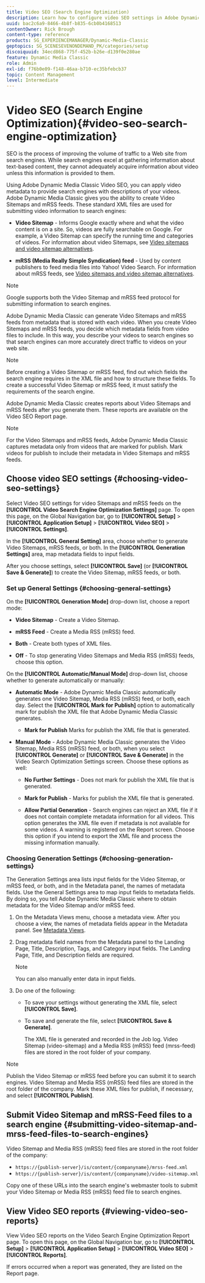 ```yaml
---
title: Video SEO (Search Engine Optimization)
description: Learn how to configure video SEO settings in Adobe Dynamic Media Classic.
uuid: bac2c6a9-8466-4b8f-b835-6cb0b4168513
contentOwner: Rick Brough
content-type: reference
products: SG_EXPERIENCEMANAGER/Dynamic-Media-Classic
geptopics: SG_SCENESEVENONDEMAND_PK/categories/setup
discoiquuid: 34ecd868-775f-452b-b26e-d139f0e280ae
feature: Dynamic Media Classic
role: Admin
exl-id: f76b0e09-f148-46aa-b710-ec35bfebcb37
topic: Content Management
level: Intermediate
---
```

# Video SEO (Search Engine Optimization){#video-seo-search-engine-optimization}

SEO is the process of improving the volume of traffic to a Web site from search engines. While search engines excel at gathering information about text-based content, they cannot adequately acquire information about video unless this information is provided to them.

Using Adobe Dynamic Media Classic Video SEO, you can apply video metadata to provide search engines with descriptions of your videos. Adobe Dynamic Media Classic gives you the ability to create Video Sitemaps and mRSS feeds. These standard XML files are used for submitting video information to search engines:

* **Video Sitemap** - Informs Google exactly where and what the video content is on a site. So, videos are fully searchable on Google. For example, a Video Sitemap can specify the running time and categories of videos. For information about video Sitemaps, see [Video sitemaps and video sitemap alternatives](https://developers.google.com/search/docs/crawling-indexing/sitemaps/video-sitemaps?visit_id=637558394348624754-567115452&rd=1).

* **mRSS (Media Really Simple Syndication) feed** - Used by content publishers to feed media files into Yahoo! Video Search. For information about mRSS feeds, see [Video sitemaps and video sitemap alternatives](https://developers.google.com/search/docs/crawling-indexing/sitemaps/video-sitemaps?visit_id=637558394348624754-567115452&rd=1).

>[!NOTE]
>
>Google supports both the Video Sitemap and mRSS feed protocol for submitting information to search engines.

Adobe Dynamic Media Classic can generate Video Sitemaps and mRSS feeds from metadata that is stored with each video. When you create Video Sitemaps and mRSS feeds, you decide which metadata fields from video files to include. In this way, you describe your videos to search engines so that search engines can more accurately direct traffic to videos on your web site.

>[!NOTE]
>
>Before creating a Video Sitemap or mRSS feed, find out which fields the search engine requires in the XML file and how to structure these fields. To create a successful Video Sitemap or mRSS feed, it must satisfy the requirements of the search engine.

Adobe Dynamic Media Classic creates reports about Video Sitemaps and mRSS feeds after you generate them. These reports are available on the Video SEO Report page.

>[!NOTE]
>
>For the Video Sitemaps and mRSS feeds, Adobe Dynamic Media Classic captures metadata only from videos that are marked for publish. Mark videos for publish to include their metadata in Video Sitemaps and mRSS feeds.

## Choose video SEO settings {#choosing-video-seo-settings}

Select Video SEO settings for video Sitemaps and mRSS feeds on the **[!UICONTROL Video Search Engine Optimization Settings]** page. To open this page, on the Global Navigation bar, go to **[!UICONTROL Setup]** > **[!UICONTROL Application Setup]** > **[!UICONTROL Video SEO]** > **[!UICONTROL Settings]**.

In the **[!UICONTROL General Setting]** area, choose whether to generate Video Sitemaps, mRSS feeds, or both. In the **[!UICONTROL Generation Settings]** area, map metadata fields to input fields.

After you choose settings, select **[!UICONTROL Save]** (or **[!UICONTROL Save & Generate]**) to create the Video Sitemap, mRSS feeds, or both.

### Set up General Settings {#choosing-general-settings}

On the **[!UICONTROL Generation Mode]** drop-down list, choose a report mode:

* **Video Sitemap** - Create a Video Sitemap.

* **mRSS Feed** - Create a Media RSS (mRSS) feed.

* **Both** - Create both types of XML files.

* **Off** - To stop generating Video Sitemaps and Media RSS (mRSS) feeds, choose this option.

On the **[!UICONTROL Automatic/Manual Mode]** drop-down list, choose whether to generate automatically or manually:

* **Automatic Mode** - Adobe Dynamic Media Classic automatically generates one Video Sitemap, Media RSS (mRSS) feed, or both, each day. Select the **[!UICONTROL Mark for Publish]** option to automatically mark for publish the XML file that Adobe Dynamic Media Classic generates.

  * **Mark for Publish** Marks for publish the XML file that is generated.

* **Manual Mode** - Adobe Dynamic Media Classic generates the Video Sitemap, Media RSS (mRSS) feed, or both, when you select **[!UICONTROL Generate]** or **[!UICONTROL Save & Generate]** in the Video Search Optimization Settings screen. Choose these options as well:

  * **No Further Settings** - Does not mark for publish the XML file that is generated.

  * **Mark for Publish** - Marks for publish the XML file that is generated.

  * **Allow Partial Generation** - Search engines can reject an XML file if it does not contain complete metadata information for all videos. This option generates the XML file even if metadata is not available for some videos. A warning is registered on the Report screen. Choose this option if you intend to export the XML file and process the missing information manually.

### Choosing Generation Settings {#choosing-generation-settings}

The Generation Settings area lists input fields for the Video Sitemap, or mRSS feed, or both, and in the Metadata panel, the names of metadata fields. Use the General Settings area to map input fields to metadata fields. By doing so, you tell Adobe Dynamic Media Classic where to obtain metadata for the Video Sitemap and/or mRSS feed.

1. On the Metadata Views menu, choose a metadata view. After you choose a view, the names of metadata fields appear in the Metadata panel.
See [Metadata Views](application-setup.md#metadata_views).
1. Drag metadata field names from the Metadata panel to the Landing Page, Title, Description, Tags, and Category input fields. The Landing Page, Title, and Description fields are required.

   >[!NOTE]
   >
   >You can also manually enter data in input fields.

1. Do one of the following:

    * To save your settings without generating the XML file, select **[!UICONTROL Save]**. 
    * To save and generate the file, select **[!UICONTROL Save & Generate]**.

      The XML file is generated and recorded in the Job log. Video Sitemap (video-sitemap) and a Media RSS (mRSS) feed (mrss-feed) files are stored in the root folder of your company.

>[!NOTE]
>
>Publish the Video Sitemap or mRSS feed before you can submit it to search engines. Video Sitemap and Media RSS (mRSS) feed files are stored in the root folder of the company. Mark these XML files for publish, if necessary, and select **[!UICONTROL Publish]**.

## Submit Video Sitemap and mRSS-Feed files to a search engine {#submitting-video-sitemap-and-mrss-feed-files-to-search-engines}

Video Sitemap and Media RSS (mRSS) feed files are stored in the root folder of the company:

* `https://{publish-server}/is/content/{companyname}/mrss-feed.xml`
* `https://{publish-server}/is/content/{companyname}/video-sitemap.xml`

Copy one of these URLs into the search engine's webmaster tools to submit your Video Sitemap or Media RSS (mRSS) feed file to search engines.

## View Video SEO reports {#viewing-video-seo-reports}

View Video SEO reports on the Video Search Engine Optimization Report page. To open this page, on the Global Navigation bar, go to **[!UICONTROL Setup]** > **[!UICONTROL Application Setup]** > **[!UICONTROL Video SEO]** > **[!UICONTROL Reports]**.

If errors occurred when a report was generated, they are listed on the Report page.
